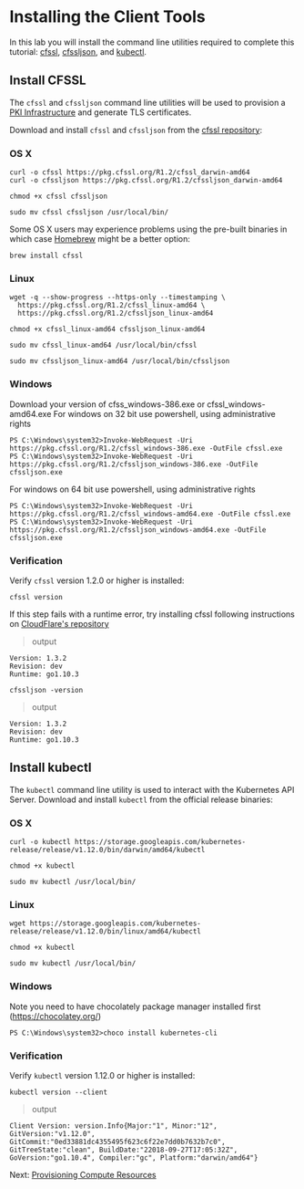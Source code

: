 # Installing the Client Tools

In this lab you will install the command line utilities required to complete this tutorial: [cfssl](https://github.com/cloudflare/cfssl), [cfssljson](https://github.com/cloudflare/cfssl), and [kubectl](https://kubernetes.io/docs/tasks/tools/install-kubectl).

## Install CFSSL

The `cfssl` and `cfssljson` command line utilities will be used to provision a [PKI Infrastructure](https://en.wikipedia.org/wiki/Public_key_infrastructure) and generate TLS certificates.

Download and install `cfssl` and `cfssljson` from the [cfssl repository](https://pkg.cfssl.org):

### OS X

```shell
curl -o cfssl https://pkg.cfssl.org/R1.2/cfssl_darwin-amd64
curl -o cfssljson https://pkg.cfssl.org/R1.2/cfssljson_darwin-amd64
```

```shell
chmod +x cfssl cfssljson
```

```shell
sudo mv cfssl cfssljson /usr/local/bin/
```

Some OS X users may experience problems using the pre-built binaries in which case [Homebrew](https://brew.sh) might be a better option:

```
brew install cfssl
```

### Linux

```shell
wget -q --show-progress --https-only --timestamping \
  https://pkg.cfssl.org/R1.2/cfssl_linux-amd64 \
  https://pkg.cfssl.org/R1.2/cfssljson_linux-amd64
```

```shell
chmod +x cfssl_linux-amd64 cfssljson_linux-amd64
```

```shell
sudo mv cfssl_linux-amd64 /usr/local/bin/cfssl
```

```shell
sudo mv cfssljson_linux-amd64 /usr/local/bin/cfssljson
```

### Windows
Download your version of cfss_windows-386.exe or cfssl_windows-amd64.exe
For windows on 32 bit use powershell, using administrative rights
```shell
PS C:\Windows\system32>Invoke-WebRequest -Uri https://pkg.cfssl.org/R1.2/cfssl_windows-386.exe -OutFile cfssl.exe
PS C:\Windows\system32>Invoke-WebRequest -Uri https://pkg.cfssl.org/R1.2/cfssljson_windows-386.exe -OutFile cfssljson.exe
```
For windows on 64 bit use powershell, using administrative rights
```shell
PS C:\Windows\system32>Invoke-WebRequest -Uri https://pkg.cfssl.org/R1.2/cfssl_windows-amd64.exe -OutFile cfssl.exe
PS C:\Windows\system32>Invoke-WebRequest -Uri https://pkg.cfssl.org/R1.2/cfssljson_windows-amd64.exe -OutFile cfssljson.exe
```


### Verification

Verify `cfssl` version 1.2.0 or higher is installed:

```shell
cfssl version
```

If this step fails with a runtime error, try installing cfssl following instructions on [CloudFlare's repository](https://github.com/cloudflare/cfssl#installation)

> output

```shell
Version: 1.3.2
Revision: dev
Runtime: go1.10.3
```

```shell
cfssljson -version
```

> output

```shell
Version: 1.3.2
Revision: dev
Runtime: go1.10.3
```

## Install kubectl

The `kubectl` command line utility is used to interact with the Kubernetes API Server. Download and install `kubectl` from the official release binaries:

### OS X

```shell
curl -o kubectl https://storage.googleapis.com/kubernetes-release/release/v1.12.0/bin/darwin/amd64/kubectl
```

```shell
chmod +x kubectl
```

```shell
sudo mv kubectl /usr/local/bin/
```

### Linux

```shell
wget https://storage.googleapis.com/kubernetes-release/release/v1.12.0/bin/linux/amd64/kubectl
```

```shell
chmod +x kubectl
```

```shell
sudo mv kubectl /usr/local/bin/
```

### Windows
Note you need to have chocolately package manager installed first (https://chocolatey.org/)

```shell
PS C:\Windows\system32>choco install kubernetes-cli
```

### Verification

Verify `kubectl` version 1.12.0 or higher is installed:

```shell
kubectl version --client
```

> output

```shell
Client Version: version.Info{Major:"1", Minor:"12", GitVersion:"v1.12.0", GitCommit:"0ed33881dc4355495f623c6f22e7dd0b7632b7c0", GitTreeState:"clean", BuildDate:"22018-09-27T17:05:32Z", GoVersion:"go1.10.4", Compiler:"gc", Platform:"darwin/amd64"}
```

Next: [Provisioning Compute Resources](03-compute-resources.md)
